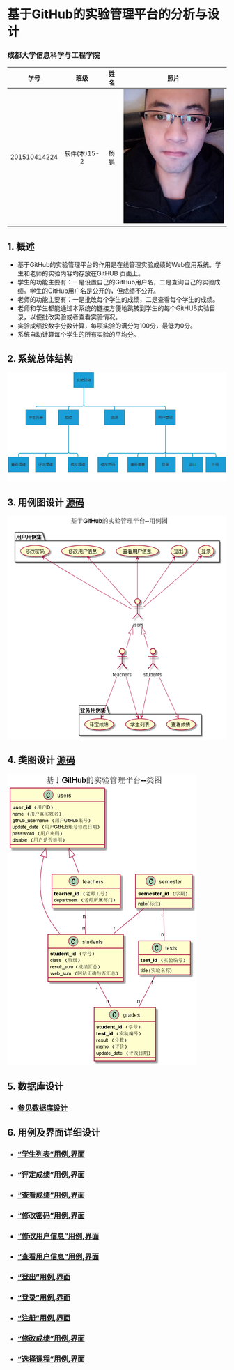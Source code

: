 <!-- markdownlint-disable MD033-->
<!-- 禁止MD033类型的警告 https://www.npmjs.com/package/markdownlint -->

# 基于GitHub的实验管理平台的分析与设计

### 成都大学信息科学与工程学院

|学号|班级|姓名|照片|
|:-------:|:-------------: | :----------:|:---:|
|201510414224|软件(本)15-2|杨鹏|![flow1](./myself.png)|

## 1. 概述
- 基于GitHub的实验管理平台的作用是在线管理实验成绩的Web应用系统。学生和老师的实验内容均存放在GitHUB
页面上。
- 学生的功能主要有：一是设置自己的GitHub用户名，二是查询自己的实验成绩。学生的GitHub用户名是公开的，但成绩不公开。
- 老师的功能主要有：一是批改每个学生的成绩，二是查看每个学生的成绩。
- 老师和学生都能通过本系统的链接方便地跳转到学生的每个GitHUB实验目录，以便批改实验或者查看实验情况。
- 实验成绩按数字分数计算，每项实验的满分为100分，最低为0分。
- 系统自动计算每个学生的所有实验的平均分。
    
## 2. 系统总体结构
![](./total.png)
## 3. 用例图设计 [源码](src/main/UserCase.puml)
![](UserCase.png)

## 4. 类图设计 [源码](src/main/class.puml)
![](./class.png)

## 5. 数据库设计
- ### [参见数据库设计](./DataDesign.md)

## 6. 用例及界面详细设计
- ### [“学生列表”用例](src/cases/StudentList.md),[界面](https://github.com/yimoqiuyi/is_analysis/blob/master/test6/src/ui/student.png)
- ### [“评定成绩”用例](src/cases/Evaluationscore.md),[界面](https://github.com/yimoqiuyi/is_analysis/blob/master/test6/src/ui/Evaluationscore.png)
- ### [“查看成绩”用例](src/cases/CheckGrade.md),[界面]( https://github.com/yimoqiuyi/is_analysis/blob/master/test6/src/ui/checkscore.png)
- ### [“修改密码”用例](src/cases/Modify.md),[界面](https://github.com/yimoqiuyi/is_analysis/blob/master/test6/src/ui/updatepwd.png)
- ### [“修改用户信息”用例](src/cases/ModifyUserInfo.md),[界面](https://github.com/yimoqiuyi/is_analysis/blob/master/test6/src/ui/updateinfo.png)
- ### [“查看用户信息”用例](src/cases/FindUser.md),[界面](https://github.com/yimoqiuyi/is_analysis/blob/master/test6/src/ui/userInfo.png)
- ### [“登出”用例](src/cases/logout.md),[界面](https://github.com/yimoqiuyi/is_analysis/blob/master/test6/src/ui/logout.png)
- ### [“登录”用例](src/cases/login.md),[界面](https://github.com/yimoqiuyi/is_analysis/blob/master/test6/src/ui/login.png)
- ### [“注册”用例](src/cases/regist.md),[界面](https://github.com/yimoqiuyi/is_analysis/blob/master/test6/src/ui/regist.png)
- ### [“修改成绩”用例](src/cases/UpdateScore.md),[界面](https://github.com/yimoqiuyi/is_analysis/blob/master/test6/src/ui/checkscore.png)
- ### [“选择课程”用例](src/cases/CheckCourse.md),[界面](https://github.com/yimoqiuyi/is_analysis/blob/master/test6/src/ui/checkcourse.png)